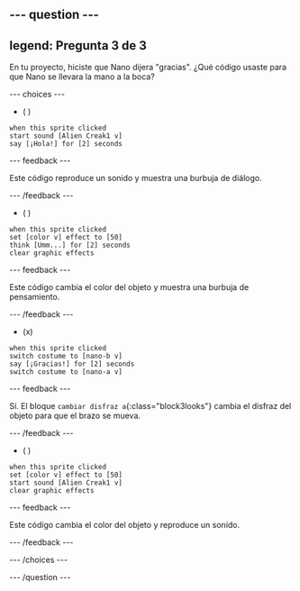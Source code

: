 
--- question ---
---
legend: Pregunta 3 de 3
---

En tu proyecto, hiciste que Nano dijera "gracias". ¿Qué código usaste para que Nano se llevara la mano a la boca?

--- choices ---

- ( )
```blocks3
when this sprite clicked
start sound [Alien Creak1 v]
say [¡Hola!] for [2] seconds 
```

  --- feedback ---

Este código reproduce un sonido y muestra una burbuja de diálogo.

  --- /feedback ---

- ( )
```blocks3
when this sprite clicked
set [color v] effect to [50] 
think [Umm...] for [2] seconds 
clear graphic effects 
```

  --- feedback ---

Este código cambia el color del objeto y muestra una burbuja de pensamiento.

  --- /feedback ---

- (x)
```blocks3
when this sprite clicked
switch costume to [nano-b v] 
say [¡Gracias!] for [2] seconds
switch costume to [nano-a v]
```

  --- feedback ---

Sí. El bloque `cambiar disfraz a`{:class="block3looks"} cambia el disfraz del objeto para que el brazo se mueva.

  --- /feedback ---

- ( )
```blocks3
when this sprite clicked
set [color v] effect to [50]
start sound [Alien Creak1 v] 
clear graphic effects 
```

  --- feedback ---

Este código cambia el color del objeto y reproduce un sonido.

  --- /feedback ---

--- /choices ---

--- /question ---
